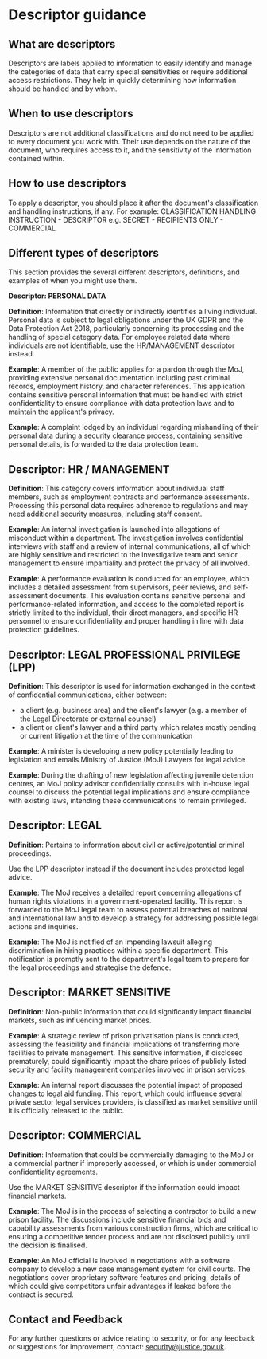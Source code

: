 # Descriptor guidance

## What are descriptors

Descriptors are labels applied to information to easily identify and manage the categories of data that carry special sensitivities or require additional access restrictions. They help in quickly determining how information should be handled and by whom.

## When to use descriptors

Descriptors are not additional classifications and do not need to be applied to every document you work with. Their use depends on the nature of the document, who requires access to it, and the sensitivity of the information contained within.

## How to use descriptors

To apply a descriptor, you should place it after the document's classification and handling instructions, if any. For example: CLASSIFICATION HANDLING INSTRUCTION - DESCRIPTOR e.g. SECRET - RECIPIENTS ONLY - COMMERCIAL

## Different types of descriptors

This section provides the several different descriptors, definitions, and examples of when you might use them.

**Descriptor: PERSONAL DATA**

**Definition**: Information that directly or indirectly identifies a living individual. Personal data is subject to legal obligations under the UK GDPR and the Data Protection Act 2018, particularly concerning its processing and the handling of special category data. For employee related data where individuals are not identifiable, use the HR/MANAGEMENT descriptor instead.

**Example**: A member of the public applies for a pardon through the MoJ, providing extensive personal documentation including past criminal records, employment history, and character references. This application contains sensitive personal information that must be handled with strict confidentiality to ensure compliance with data protection laws and to maintain the applicant's privacy.

**Example**: A complaint lodged by an individual regarding mishandling of their personal data during a security clearance process, containing sensitive personal details, is forwarded to the data protection team.

## Descriptor: HR / MANAGEMENT

**Definition**: This category covers information about individual staff members, such as employment contracts and performance assessments. Processing this personal data requires adherence to regulations and may need additional security measures, including staff consent.

**Example**: An internal investigation is launched into allegations of misconduct within a department. The investigation involves confidential interviews with staff and a review of internal communications, all of which are highly sensitive and restricted to the investigative team and senior management to ensure impartiality and protect the privacy of all involved.

**Example**: A performance evaluation is conducted for an employee, which includes a detailed assessment from supervisors, peer reviews, and self-assessment documents. This evaluation contains sensitive personal and performance-related information, and access to the completed report is strictly limited to the individual, their direct managers, and specific HR personnel to ensure confidentiality and proper handling in line with data protection guidelines.

## Descriptor: LEGAL PROFESSIONAL PRIVILEGE \(LPP\)

**Definition**: This descriptor is used for information exchanged in the context of confidential communications, either between:

-   a client \(e.g. business area\) and the client's lawyer \(e.g. a member of the Legal Directorate or external counsel\)
-   a client or client's lawyer and a third party which relates mostly pending or current litigation at the time of the communication

**Example**: A minister is developing a new policy potentially leading to legislation and emails Ministry of Justice \(MoJ\) Lawyers for legal advice.

**Example**: During the drafting of new legislation affecting juvenile detention centres, an MoJ policy advisor confidentially consults with in-house legal counsel to discuss the potential legal implications and ensure compliance with existing laws, intending these communications to remain privileged.

## Descriptor: LEGAL

**Definition**: Pertains to information about civil or active/potential criminal proceedings.

Use the LPP descriptor instead if the document includes protected legal advice.

**Example**: The MoJ receives a detailed report concerning allegations of human rights violations in a government-operated facility. This report is forwarded to the MoJ legal team to assess potential breaches of national and international law and to develop a strategy for addressing possible legal actions and inquiries.

**Example**: The MoJ is notified of an impending lawsuit alleging discrimination in hiring practices within a specific department. This notification is promptly sent to the department's legal team to prepare for the legal proceedings and strategise the defence.

## Descriptor: MARKET SENSITIVE

**Definition**: Non-public information that could significantly impact financial markets, such as influencing market prices.

**Example**: A strategic review of prison privatisation plans is conducted, assessing the feasibility and financial implications of transferring more facilities to private management. This sensitive information, if disclosed prematurely, could significantly impact the share prices of publicly listed security and facility management companies involved in prison services.

**Example**: An internal report discusses the potential impact of proposed changes to legal aid funding. This report, which could influence several private sector legal services providers, is classified as market sensitive until it is officially released to the public.

## Descriptor: COMMERCIAL

**Definition**: Information that could be commercially damaging to the MoJ or a commercial partner if improperly accessed, or which is under commercial confidentiality agreements.

Use the MARKET SENSITIVE descriptor if the information could impact financial markets.

**Example**: The MoJ is in the process of selecting a contractor to build a new prison facility. The discussions include sensitive financial bids and capability assessments from various construction firms, which are critical to ensuring a competitive tender process and are not disclosed publicly until the decision is finalised.

**Example**: An MoJ official is involved in negotiations with a software company to develop a new case management system for civil courts. The negotiations cover proprietary software features and pricing, details of which could give competitors unfair advantages if leaked before the contract is secured.

## Contact and Feedback

For any further questions or advice relating to security, or for any feedback or suggestions for improvement, contact: [security@justice.gov.uk](mailto:security@justice.gov.uk).

